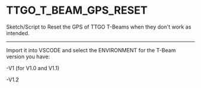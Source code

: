 # TTGO_T_BEAM_GPS_RESET

Sketch/Script to Reset the GPS of TTGO T-Beams when they don't work as intended.

***

Import it into VSCODE and select the ENVIRONMENT for the T-Beam version you have:

-V1 (for V1.0 and V1.1)

-V1.2